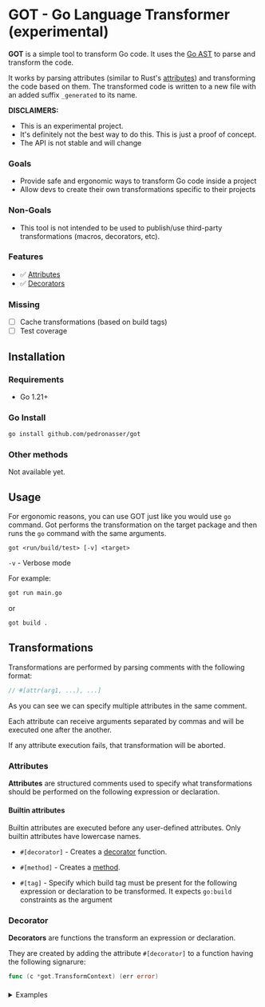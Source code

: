 # GOT - Go Language Transformer (experimental)

**GOT** is a simple tool to transform Go code. It uses the [Go AST](https://golang.org/pkg/go/ast/) to parse and transform the code.

It works by parsing attributes (similar to Rust's [attributes](https://doc.rust-lang.org/reference/attributes.html)) and transforming the code based on them. The transformed code is written to a new file with an added suffix `_generated` to its name.

**DISCLAIMERS:**
- This is an experimental project.
- It's definitely not the best way to do this. This is just a proof of concept.
- The API is not stable and will change

### Goals

- Provide safe and ergonomic ways to transform Go code inside a project
- Allow devs to create their own transformations specific to their projects

### Non-Goals

- This tool is not intended to be used to publish/use third-party transformations (macros, decorators, etc).

### Features
- ✅ [Attributes](#attributes)
- ✅ [Decorators](#decorator)

### Missing

- [ ] Cache transformations (based on build tags)
- [ ] Test coverage

## Installation

### Requirements

- Go 1.21+

### Go Install

```bash
go install github.com/pedronasser/got
```

### Other methods

Not available yet.

## Usage

For ergonomic reasons, you can use GOT just like you would use `go` command.
Got performs the transformation on the target package and then runs the `go` command with the same arguments.

```
got <run/build/test> [-v] <target>
```

`-v` - Verbose mode

For example:

```bash
got run main.go
```

or 

```bash
got build .
```

## Transformations

Transformations are performed by parsing comments with the following format:

```go
// #[attr(arg1, ...), ...]
```

As you can see we can specify multiple attributes in the same comment.

Each attribute can receive arguments separated by commas and will be executed one after the another.

If any attribute execution fails, that transformation will be aborted.

### Attributes

**Attributes** are structured comments used to specify what transformations should be performed on the following expression or declaration.

#### Builtin attributes

Builtin attributes are executed before any user-defined attributes. Only builtin attributes have lowercase names.

- `#[decorator]` - Creates a [decorator](#Decorator) function. 

- `#[method]` - Creates a [method](#Method).

- `#[tag]` - Specify which build tag must be present for the following expression or declaration to be transformed. 
It expects `go:build` constraints as the argument

### Decorator

**Decorators** are functions the transform an expression or declaration.

They are created by adding the attribute `#[decorator]` to a function having the following signarure:

```go
func (c *got.TransformContext) (err error)
```

####

<details>
    <summary>Examples</summary>

### Creating a decorator

```go
package main

import (
    got "github.com/pedronasser/got"
)

func main() {
    Hello("World")
}

// This function will be transformed by the Log decorator
//#[Log]
func Hello(input string) {
	fmt.Println("Hello", input)
}

// Here we are creating a decorator called Log
// It will log the function name and the arguments received
// #[decorator]
func Log(c *got.TransformContext) error {
	node := c.Node()
	fn := node.(*ast.FuncDecl)

	printFormat := "\"Called func %s("
	for i, arg := range fn.Type.Params.List {
		if i > 0 {
			printFormat += ", "
		}
		printFormat = printFormat + arg.Names[0].Name + ": %v"
	}
	printFormat += ")\\n\""

	printArgs := []ast.Expr{
		&ast.BasicLit{Kind: token.STRING, Value: printFormat},
		&ast.BasicLit{Kind: token.STRING, Value: "\"" + fn.Name.Name + "\""},
	}
	for _, arg := range fn.Type.Params.List {
		printArgs = append(printArgs, arg.Names[0])
	}

	fn.Body.List = append([]ast.Stmt{
		&ast.ExprStmt{
			X: &ast.CallExpr{
				Fun: &ast.SelectorExpr{
					X:   ast.NewIdent("fmt"),
					Sel: ast.NewIdent("Printf"),
				},
				Args: printArgs,
			},
		},
	}, fn.Body.List...)

	c.Replace(node)

	return nil
}
```

Check the [examples](examples/) folder for more examples.

</details>







